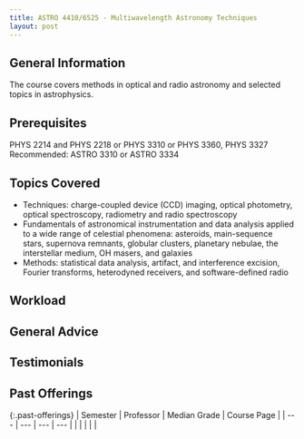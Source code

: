 ```yaml
---
title: ASTRO 4410/6525 - Multiwavelength Astronomy Techniques
layout: post
---
```


<link rel="stylesheet" href="/main.css">

## General Information

The course covers methods in optical and radio astronomy and selected topics in astrophysics.

## Prerequisites

PHYS 2214 and PHYS 2218 or PHYS 3310 or PHYS 3360, PHYS 3327
Recommended: ASTRO 3310 or ASTRO 3334

## Topics Covered

  - Techniques: charge-coupled device (CCD) imaging, optical photometry, optical spectroscopy, radiometry and radio spectroscopy
  - Fundamentals of astronomical instrumentation and data analysis applied to a wide range of celestial phenomena:
    asteroids, main-sequence stars, supernova remnants, globular clusters, planetary nebulae, the interstellar medium, OH masers, and galaxies
  - Methods: statistical data analysis, artifact, and interference excision, Fourier transforms, heterodyned receivers, and software-defined radio
  
## Workload

## General Advice

  
## Testimonials


## Past Offerings

{:.past-offerings}
| Semester | Professor | Median Grade | Course Page |
| --- | --- | --- | --- |
|  |  |  |  |
